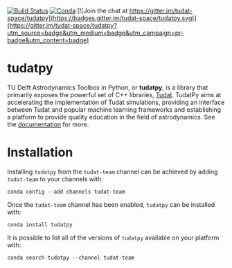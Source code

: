 
[![Build Status](https://img.shields.io/circleci/project/github/tudat-team/tudatpy/master.svg?style=for-the-badge&logo=circleci)](https://circleci.com/gh/tudat-team/tudatpy)
[![Conda](https://img.shields.io/conda/pn/tudat-team/tudatpy?color=orange&logo=anaconda&style=for-the-badge)](https://anaconda.org/tudat-team/tudatpy) [![Join the chat at https://gitter.im/tudat-space/tudatpy](https://badges.gitter.im/tudat-space/tudatpy.svg)](https://gitter.im/tudat-space/tudatpy?utm_source=badge&utm_medium=badge&utm_campaign=pr-badge&utm_content=badge)

# tudatpy

TU Delft Astrodynamics Toolbox in Python, or **tudatpy**, is a library that primarily exposes the powerful set of C++ 
libraries, [Tudat](https://tudat.tudelft.nl/). TudatPy aims at accelerating the implementation of Tudat simulations,
providing an interface between Tudat and popular machine learning frameworks and establishing a platform to provide 
quality education in the field of astrodynamics. See the [documentation](https://tudat-space.readthedocs.io) for more.

Installation
===================

Installing `tudatpy` from the `tudat-team` channel can be achieved by adding `tudat-team` to your channels with:

```
conda config --add channels tudat-team
```

Once the `tudat-team` channel has been enabled, `tudatpy` can be installed with:

```
conda install tudatpy
```

It is possible to list all of the versions of `tudatpy` available on your platform with:

```
conda search tudatpy --channel tudat-team
```
